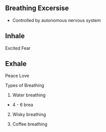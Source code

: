 ## Breathing Excersise

- Controlled by autonomous nervous system

## Inhale
Excited 
Fear

## Exhale
Peace 
Love

Types of Breathing

1. Water breathing
- 4 - 6 brea

2. Wisky breathing

3. Coffee breathing
